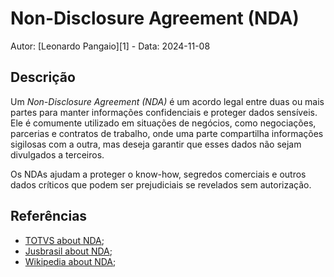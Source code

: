 # Non-Disclosure Agreement (NDA)

Autor: [Leonardo Pangaio][1] - Data: 2024-11-08

## Descrição

Um *Non-Disclosure Agreement (NDA)* é um acordo legal entre duas ou mais partes para manter informações confidenciais e proteger dados sensíveis. Ele é comumente utilizado em situações de negócios, como negociações, parcerias e contratos de trabalho, onde uma parte compartilha informações sigilosas com a outra, mas deseja garantir que esses dados não sejam divulgados a terceiros.

Os NDAs ajudam a proteger o know-how, segredos comerciais e outros dados críticos que podem ser prejudiciais se revelados sem autorização.

## Referências

- [TOTVS about NDA](https://www.totvs.com/blog/gestao-para-assinatura-de-documentos/o-que-e-nda/);
- [Jusbrasil about NDA](https://www.jusbrasil.com.br/artigos/o-que-e-um-nda-quando-e-como-usar/729672857);
- [Wikipedia about NDA](https://pt.wikipedia.org/wiki/Acordo_de_n%C3%A3o-divulga%C3%A7%C3%A3o);
